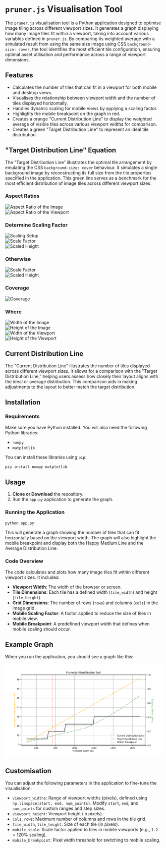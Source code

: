 # `pruner.js` Visualisation Tool

The `pruner.js` visualisation tool is a Python application designed to optimise image tiling across different viewport sizes. It generates a graph displaying how many image tiles fit within a viewport, taking into account various variables defined in `pruner.js`. By comparing its weighted average with a simulated result from using the same size image using CSS `background-size: cover`, the tool identifies the most efficient tile configuration, ensuring optimal asset utilisation and performance across a range of viewport dimensions.

## Features

- Calculates the number of tiles that can fit in a viewport for both mobile and desktop views.
- Visualises the relationship between viewport width and the number of tiles displayed horizontally.
- Handles dynamic scaling for mobile views by applying a scaling factor.
- Highlights the mobile breakpoint on the graph in red.
- Creates a orange "Current Distribution Line" to display the weighted average of visible tiles across various viewport widths for comparison.
- Creates a green "Target Distribution Line" to represent an ideal tile distribution.

## "Target Distribution Line" Equation

The "Target Distribution Line" illustrates the optimal tile arrangement by emulating the CSS `background-size: cover` behaviour. It simulates a single background image by reconstructing its full size from the tile properties specified in the application. This green line serves as a benchmark for the most efficient distribution of image tiles across different viewport sizes.

### Aspect Ratios
![Aspect Ratio of the Image](https://latex.codecogs.com/svg.latex?{\color{white}\text{Aspect%20Ratio%20Image}%20=%20\frac{W_i}{H_i}})<br>
![Aspect Ratio of the Viewport](https://latex.codecogs.com/svg.latex?{\color{white}\text{Aspect%20Ratio%20Viewport}%20=%20\frac{W_v}{H_v}})

### Determine Scaling Factor
![Scaling Setup](https://latex.codecogs.com/svg.latex?{\color{white}\text{If%20}\frac{W_v}{H_v}%20>%20\frac{W_i}{H_i}})<br>
![Scale Factor](https://latex.codecogs.com/svg.latex?{\color{white}\text{Scale%20Factor}%20=%20\frac{W_v}{W_i}})<br>
![Scaled Height](https://latex.codecogs.com/svg.latex?{\color{white}\text{Scaled%20Height}%20=%20\frac{W_v}{\text{Aspect%20Ratio}_{\text{image}}}})

### Otherwise
![Scale Factor](https://latex.codecogs.com/svg.latex?{\color{white}\text{Scale%20Factor}%20=%20\frac{H_v}{H_i}})<br>
![Scaled Height](https://latex.codecogs.com/svg.latex?{\color{white}\text{Scaled%20Height}%20=%20H_v})

### Coverage
![Coverage](https://latex.codecogs.com/svg.latex?{\color{white}\text{Coverage}%20=%20\left(\frac{W_v}{W_i}\right)%20\times%20\left(\frac{H_v}{H_i}\right)})

### Where
![Width of the Image](https://latex.codecogs.com/svg.latex?{\color{white}W_i%20=%20\text{Width%20of%20the%20image}})<br>
![Height of the Image](https://latex.codecogs.com/svg.latex?{\color{white}H_i%20=%20\text{Height%20of%20the%20image}})<br>
![Width of the Viewport](https://latex.codecogs.com/svg.latex?{\color{white}W_v%20=%20\text{Width%20of%20the%20viewport}})<br>
![Height of the Viewport](https://latex.codecogs.com/svg.latex?{\color{white}H_v%20=%20\text{Height%20of%20the%20viewport}})<br>

## Current Distribution Line

The "Current Distribution Line" illustrates the number of tiles displayed across different viewport sizes. It allows for a comparison with the "Target Distribution Line," helping users assess how closely their layout aligns with the ideal or average distribution. This comparison aids in making adjustments to the layout to better match the target distribution.

## Installation

### Requirements

Make sure you have Python installed. You will also need the following Python libraries:
- `numpy`
- `matplotlib`

You can install these libraries using `pip`:

```bash
pip install numpy matplotlib
```

## Usage

1. **Clone or Download** the repository.
2. Run the `app.py` application to generate the graph.

### Running the Application

```bash
python app.py
```

This will generate a graph showing the number of tiles that can fit horizontally based on the viewport width. The graph will also highlight the mobile breakpoint and display both the Happy Medium Line and the Average Distribution Line.

### Code Overview

The code calculates and plots how many image tiles fit within different viewport sizes. It includes:

- **Viewport Width**: The width of the browser or screen.
- **Tile Dimensions**: Each tile has a defined width (`tile_width`) and height (`tile_height`).
- **Grid Dimensions**: The number of rows (`rows`) and columns (`cols`) in the image grid.
- **Mobile Scaling Factor**: A factor applied to reduce the size of tiles in mobile view.
- **Mobile Breakpoint**: A predefined viewport width that defines when mobile scaling should occur.

## Example Graph

When you run the application, you should see a graph like this:

![Graph Example](./example.png)

## Customisation

You can adjust the following parameters in the application to fine-tune the visualisation:

- `viewport_widths`: Range of viewport widths (pixels), defined using `np.linspace(start, end, num_points)`. Modify `start`, `end`, and `num_points` for custom ranges and step sizes.
- `viewport_height`: Viewport height (in pixels).
- `cols`, `rows`: Maximum number of columns and rows in the tile grid.
- `tile_width`, `tile_height`: Size of each tile (in pixels).
- `mobile_scale`: Scale factor applied to tiles in mobile viewports (e.g., `1.2` = 120% scaling).
- `mobile_breakpoint`: Pixel width threshold for switching to mobile scaling.